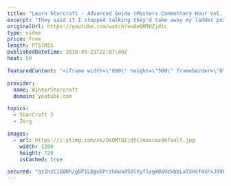 ```yaml
---
title: "Learn Starcraft - Advanced Guide (Masters Commentary Hour Vol. 1)"
excerpt: "They said if I stopped talking they'd take away my ladder points. Next one I upload will have more terran/toss blame RNGesus."
originalUrl: https://youtube.com/watch?v=OeQMTUZjdtc
type: video
price: Free
length: PT57M1S
publishedDateTime: 2018-09-21T22:07:00Z
heat: 50

featuredContent: "<iframe width=\"800\" height=\"500\" frameborder=\"0\" src=\"https://www.youtube.com/embed/OeQMTUZjdtc\" allow=\"accelerometer; autoplay; encrypted-media; gyroscope; picture-in-picture\" allowfullscreen></iframe>"

provider:
  name: WinterStarcraft
  domain: youtube.com

topics:
  - StarCraft 2
  - Zerg

images:
  - url: https://i.ytimg.com/vi/OeQMTUZjdtc/maxresdefault.jpg
    width: 1280
    height: 720
    isCached: true

secured: "azZnzC1QQHh/gbP1LBgx6Przh8wa050lVyflxgm0oOckbbLaTXHsf4sFxJ99BRwLr7Udb0cU5p//JClc6TYwv/YEsbEip2OWge4s9GtXM66jZUp/NhW5Maz7qkyJOBK4KveW/5bTr+aAFdcMpUJuNaLlzKEuTpGLvuhNonfLS/fiCzozwpTBtLk5unpokwyIjAD/UKjuE5ImeNqRbtBt04j2DFdS7B+FcpTndPDgwnd6nKAzMkp5uzRlF9seEgdMWyrEHbagZhndB68DtkWISsrU7f1CcXy+Xe1KHjhhOfDoofCwJsb36SzVFqtl1Wea75dLMmmqz/HK0xj2djAWfd2hdrI2Ekoni5SJjE1QIwjVDUyk65RHMTYY4/fgrwAT6tE5OFLS9nDBXq36Gi/j/XJXqr9MIbyt5rpoB93MlAk=;vpOx84b+kO3kMJYECxYtuA=="
---
```



